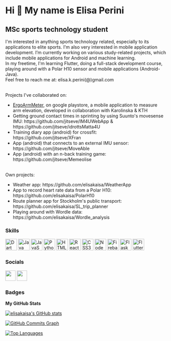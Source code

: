 Hi 👋 My name is Elisa Perini
=============================

MSc sports technology student
-----------------------------
I'm interested in anything sports technology related, especially to its applications to elite sports. I'm also very interested in mobile application development.
I’m currently working on various study-related projects, which include mobile applications for Android and machine learning.<br>
In my freetime, I'm learning Flutter, doing a full-stack development course, playing around with a Polar H10 sensor and mobile applications (Android-Java).<br>
Feel free to reach me at: elisa.k.perini(@)gmail.com

\
Projects I've collaborated on:
<ul>
  <li><a href="https://play.google.com/store/apps/details?id=com.epjjve.ergoarmmeter&gl=SE">ErgoArmMeter</a>, on google playstore, a mobile application to measure arm elevation, developed in collaboration with Karolinska & KTH
  <li>Getting ground contact times in sprinting by using Suunto's movesense IMU: https://github.com/jitseve/IM4UWebApp & https://github.com/jitseve/idrottsMatta4U </li>
  <li>Training diary app (android) for crossfit: https://github.com/jitseve/XFran </li>
  <li>App (android) that connects to an external IMU sensor: https://github.com/jitseve/MoveAble </li>
  <li>App (android) with an n-back training game: https://github.com/jitseve/Memeolise </li>
 </ul>

\
Own projects:
<ul>
  <li>Weather app: https://github.com/elisakaisa/WeatherApp </li>
  <li>App to record heart rate data from a Polar H10: https://github.com/elisakaisa/PolarH10 </li>
  <li>Route planner app for Stockholm's public transport: https://github.com/elisakaisa/SL_trip_planner</li>
  <li>Playing around with Wordle data: https://github.com/elisakaisa/Wordle_analysis
</ul>

### Skills

<p align="left">
<a href="https://dart.dev/" target="_blank" rel="noreferrer"><img src="https://raw.githubusercontent.com/danielcranney/readme-generator/main/public/icons/skills/dart-colored.svg" width="36" height="36" alt="Dart" /></a>
<a href="https://www.oracle.com/java/" target="_blank" rel="noreferrer"><img src="https://raw.githubusercontent.com/danielcranney/readme-generator/main/public/icons/skills/java-colored.svg" width="36" height="36" alt="Java" /></a>
<a href="https://developer.mozilla.org/en-US/docs/Web/JavaScript" target="_blank" rel="noreferrer"><img src="https://raw.githubusercontent.com/danielcranney/readme-generator/main/public/icons/skills/javascript-colored.svg" width="36" height="36" alt="JavaScript" /></a>
<a href="https://www.python.org/" target="_blank" rel="noreferrer"><img src="https://raw.githubusercontent.com/danielcranney/readme-generator/main/public/icons/skills/python-colored.svg" width="36" height="36" alt="Python" /></a>
<a href="https://developer.mozilla.org/en-US/docs/Glossary/HTML5" target="_blank" rel="noreferrer"><img src="https://raw.githubusercontent.com/danielcranney/readme-generator/main/public/icons/skills/html5-colored.svg" width="36" height="36" alt="HTML5" /></a>
<a href="https://reactjs.org/" target="_blank" rel="noreferrer"><img src="https://raw.githubusercontent.com/danielcranney/readme-generator/main/public/icons/skills/react-colored.svg" width="36" height="36" alt="React" /></a>
<a href="https://www.w3.org/TR/CSS/#css" target="_blank" rel="noreferrer"><img src="https://raw.githubusercontent.com/danielcranney/readme-generator/main/public/icons/skills/css3-colored.svg" width="36" height="36" alt="CSS3" /></a>
<a href="https://nodejs.org/en/" target="_blank" rel="noreferrer"><img src="https://raw.githubusercontent.com/danielcranney/readme-generator/main/public/icons/skills/nodejs-colored.svg" width="36" height="36" alt="NodeJS" /></a>
<a href="https://firebase.google.com/" target="_blank" rel="noreferrer"><img src="https://raw.githubusercontent.com/danielcranney/readme-generator/main/public/icons/skills/firebase-colored.svg" width="36" height="36" alt="Firebase" /></a>
<a href="https://flask.palletsprojects.com/en/2.0.x/" target="_blank" rel="noreferrer"><img src="https://raw.githubusercontent.com/danielcranney/readme-generator/main/public/icons/skills/flask-colored.svg" width="36" height="36" alt="Flask" /></a>
<a href="https://flutter.dev/" target="_blank" rel="noreferrer"><img src="https://raw.githubusercontent.com/danielcranney/readme-generator/main/public/icons/skills/flutter-colored.svg" width="36" height="36" alt="Flutter" /></a>
</p>

### Socials

<p align="left"> <a href="https://www.github.com/elisakaisa" target="_blank" rel="noreferrer"><img src="https://raw.githubusercontent.com/danielcranney/readme-generator/main/public/icons/socials/github.svg" width="32" height="32" /></a> <a href="https://www.linkedin.com/in/elisa-perini-2759ba227/" target="_blank" rel="noreferrer"><img src="https://raw.githubusercontent.com/danielcranney/readme-generator/main/public/icons/socials/linkedin.svg" width="32" height="32" /></a></p>

### Badges

<b>My GitHub Stats</b>

<a href="http://www.github.com/elisakaisa"><img src="https://github-readme-stats.vercel.app/api?username=elisakaisa&show_icons=true&hide=&count_private=true&title_color=ef4444&text_color=ffffff&icon_color=ef4444&bg_color=1c1917&hide_border=true&show_icons=true" alt="elisakaisa's GitHub stats" /></a>

<a href="http://www.github.com/elisakaisa"><img src="https://activity-graph.herokuapp.com/graph?username=elisakaisa&bg_color=1c1917&color=ffffff&line=ef4444&point=ffffff&area_color=1c1917&area=true&hide_border=true&custom_title=GitHub%20Commits%20Graph" alt="GitHub Commits Graph" /></a>

<a href="https://github.com/elisakaisa" align="left"><img src="https://github-readme-stats.vercel.app/api/top-langs/?username=elisakaisa&langs_count=10&title_color=ef4444&text_color=ffffff&icon_color=ef4444&bg_color=1c1917&hide_border=true&locale=en&custom_title=Top%20%Languages" alt="Top Languages" /></a>
